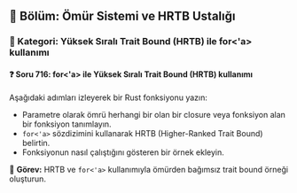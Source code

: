 ## 📘 Bölüm: Ömür Sistemi ve HRTB Ustalığı  
### 🔹 Kategori: Yüksek Sıralı Trait Bound (HRTB) ile for<'a> kullanımı  
#### ❓ Soru 716: for<'a> ile Yüksek Sıralı Trait Bound (HRTB) kullanımı

Aşağıdaki adımları izleyerek bir Rust fonksiyonu yazın:

- Parametre olarak ömrü herhangi bir olan bir closure veya fonksiyon alan bir fonksiyon tanımlayın.
- `for<'a>` sözdizimini kullanarak HRTB (Higher-Ranked Trait Bound) belirtin.
- Fonksiyonun nasıl çalıştığını gösteren bir örnek ekleyin.

🔧 **Görev:** HRTB ve `for<'a>` kullanımıyla ömürden bağımsız trait bound örneği oluşturun.
